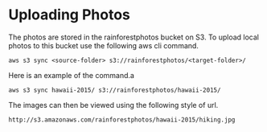 # Uploading Photos
The photos are stored in the rainforestphotos bucket on S3. To upload
local photos to this bucket use the following aws cli command.

    aws s3 sync <source-folder> s3://rainforestphotos/<target-folder>/

Here is an example of the command.a

    aws s3 sync hawaii-2015/ s3://rainforestphotos/hawaii-2015/

The images can then be viewed using the following style of url.

    http://s3.amazonaws.com/rainforestphotos/hawaii-2015/hiking.jpg

